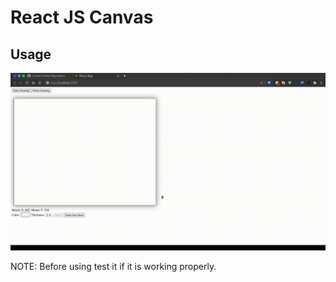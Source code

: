 # React JS Canvas

## Usage
![Usage](Usage.gif)

NOTE: Before using test it if it is working properly.